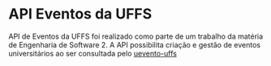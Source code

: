 # API Eventos da UFFS

API de Eventos da UFFS foi realizado como parte de um trabalho da matéria de Engenharia de Software 2. A API possibilita criação e gestão de eventos universitários ao ser consultada pelo [uevento-uffs](https://github.com/cassiofelippe/ueventos-uffs)
